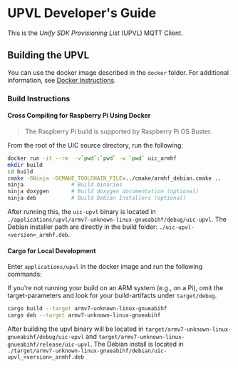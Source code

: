 # UPVL Developer's Guide

This is the _Unify SDK Provisioning List_ (UPVL) MQTT Client.

## Building the UPVL

You can use the docker image described in the `docker` folder. For
additional information, see [Docker Instructions](../../docker/readme_developer.md).

### Build Instructions

#### Cross Compiling for Raspberry Pi Using Docker

> The Raspberry Pi build is supported by Raspberry Pi OS Buster.

From the root of the UIC source directory, run the following:

``` bash
docker run -it --rm  -v`pwd`:`pwd` -w `pwd` uic_armhf
mkdir build
cd build
cmake -GNinja -DCMAKE_TOOLCHAIN_FILE=../cmake/armhf_debian.cmake ..
ninja               # Build binaries
ninja doxygen       # Build doxygen documentation (optional)
ninja deb           # Build Debian Installers (optional)
```

After running this, the `uic-upvl` binary is located in
`./applications/upvl/armv7-unknown-linux-gnueabihf/debug/uic-upvl`. The Debian
installer path are directly in the build folder:
`./uic-upvl-<version>_armhf.deb`.

#### Cargo for Local Development

Enter `applications/upvl` in the docker image and run the following commands:

If you're not running your build on an ARM system (e.g., on a Pi), omit
the target-parameters and look for your build-artifacts under `target/debug`.

``` bash
cargo build --target armv7-unknown-linux-gnueabihf
cargo deb --target armv7-unknown-linux-gnueabihf
```

After building the upvl binary will be located in
`target/armv7-unknown-linux-gnueabihf/debug/uic-upvl` and
`target/armv7-unknown-linux-gnueabihf/release/uic-upvl`. The Debian install is
located in
`./target/armv7-unknown-linux-gnueabihf/debian/uic-upvl_<version>_armhf.deb`
